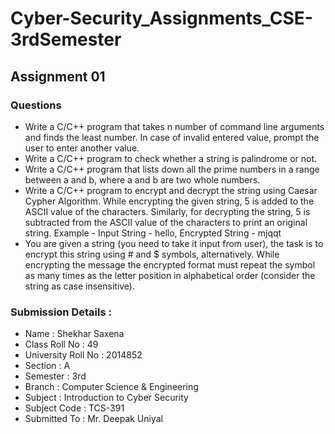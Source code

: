 # Cyber-Security_Assignments_CSE-3rdSemester
## Assignment 01
### Questions 
* Write a C/C++ program that takes n number of command line arguments and finds the least number. In case of invalid entered value, prompt the user to enter another value.
* Write a C/C++ program to check whether a string is palindrome or not.
* Write a C/C++ program that lists down all the prime numbers in a range between a and b, where a and b are two whole numbers.
* Write a C/C++ program to encrypt and decrypt the string using Caesar Cypher Algorithm. While encrypting the given string, 5 is added to the ASCII value of the characters. Similarly, for decrypting the string, 5 is subtracted from the ASCII value of the characters to print an original string. Example - Input String - hello, Encrypted String - mjqqt
* You are given a string (you need to take it input from user), the task is to encrypt this string
using # and $ symbols, alternatively. While encrypting the message the encrypted format must repeat
the symbol as many times as the letter position in alphabetical order (consider the string as case
insensitive).

### Submission Details :
* Name : Shekhar Saxena
* Class Roll No : 49
* University Roll No : 2014852
* Section : A
* Semester : 3rd
* Branch : Computer Science & Engineering
* Subject : Introduction to Cyber Security
* Subject Code : TCS-391
* Submitted To : Mr. Deepak Uniyal
